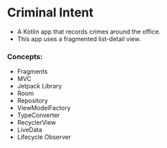 # Criminal Intent

- A Kotlin app that records crimes around the office.
- This app uses a fragmented list-detail view.

### Concepts:

- Fragments
- MVC
- Jetpack Library
- Room
- Repository
- ViewModelFactory
- TypeConverter
- RecyclerView
- LiveData
- Lifecycle Observer
